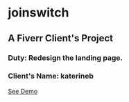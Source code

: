 # joinswitch
## A Fiverr Client's Project
### Duty: Redesign the landing page.
### Client's Name: katerineb
<a href="https://saifur-rahman-hasan.github.io/joinswitch/" target="_blank">See Demo</a>

